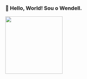 ### 👋 Hello, World! Sou o Wendell.

<div>
<a href="https://github.com/owendellmends">
  <img height="180em" src="https://github-readme-stats.vercel.app/api?username=owendellmends&show_icons=true&theme=dark&include_all_commits=true&count_private=true"/>
</a>
</div>

